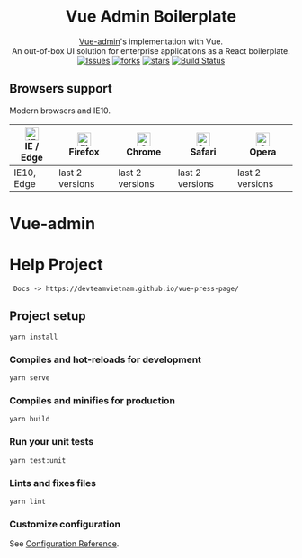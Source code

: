 <h1 align="center">Vue Admin Boilerplate</h1>

<div align="center">
    
[Vue-admin](https://github.com/Devteamvietnam/vue-admin)'s implementation with Vue.  
An out-of-box UI solution for enterprise applications as a React boilerplate. </br>
[![Issues](	https://img.shields.io/github/issues/Devteamvietnam/vue-admin)](https://github.com/Devteamvietnam/vue-admin/issues)
[![forks](https://img.shields.io/github/forks/Devteamvietnam/vue-admin)](https://github.com/Devteamvietnam/vue-admin/fork)
[![stars](https://img.shields.io/github/stars/Devteamvietnam/vue-admin)](https://github.com/Devteamvietnam/vue-admin/stargazers)
[![Build Status](https://travis-ci.com/Devteamvietnam/vue-admin.svg?branch=master)](https://travis-ci.com/Devteamvietnam/vue-admin)
</div>


## Browsers support
Modern browsers and IE10.

| [<img src="https://raw.githubusercontent.com/alrra/browser-logos/master/src/edge/edge_48x48.png" alt="IE / Edge" width="24px" height="24px" />](http://godban.github.io/browsers-support-badges/)</br>IE / Edge | [<img src="https://raw.githubusercontent.com/alrra/browser-logos/master/src/firefox/firefox_48x48.png" alt="Firefox" width="24px" height="24px" />](http://godban.github.io/browsers-support-badges/)</br>Firefox | [<img src="https://raw.githubusercontent.com/alrra/browser-logos/master/src/chrome/chrome_48x48.png" alt="Chrome" width="24px" height="24px" />](http://godban.github.io/browsers-support-badges/)</br>Chrome | [<img src="https://raw.githubusercontent.com/alrra/browser-logos/master/src/safari/safari_48x48.png" alt="Safari" width="24px" height="24px" />](http://godban.github.io/browsers-support-badges/)</br>Safari | [<img src="https://raw.githubusercontent.com/alrra/browser-logos/master/src/opera/opera_48x48.png" alt="Opera" width="24px" height="24px" />](http://godban.github.io/browsers-support-badges/)</br>Opera |
| --- | --- | --- | --- | --- |
| IE10, Edge | last 2 versions | last 2 versions | last 2 versions | last 2 versions |


# Vue-admin

# Help  Project 
```
 Docs -> https://devteamvietnam.github.io/vue-press-page/

```

## Project setup
```
yarn install
```

### Compiles and hot-reloads for development
```
yarn serve
```

### Compiles and minifies for production
```
yarn build
```

### Run your unit tests
```
yarn test:unit
```

### Lints and fixes files
```
yarn lint
```

### Customize configuration
See [Configuration Reference](https://cli.vuejs.org/config/).
